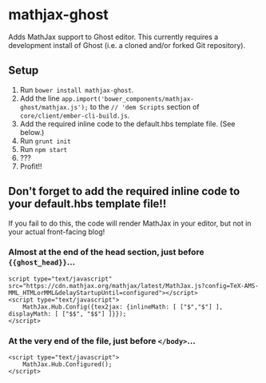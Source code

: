 # mathjax-ghost
Adds MathJax support to Ghost editor. This currently requires a development install of Ghost (i.e. a cloned and/or forked Git repository).

## Setup
1. Run `bower install mathjax-ghost`.
2. Add the line `app.import('bower_components/mathjax-ghost/mathjax.js');` to the `// 'dem Scripts` section of `core/client/ember-cli-build.js`.
3. Add the required inline code to the default.hbs template file. (See below.)
4. Run `grunt init`
5. Run `npm start`
6. ???
7. Profit!!

## Don't forget to add the required inline code to your default.hbs template file!!
If you fail to do this, the code will render MathJax in your editor, but not in your actual front-facing blog!

### Almost at the end of the head section, just before `{{ghost_head}}`...
```
script type="text/javascript" src="https://cdn.mathjax.org/mathjax/latest/MathJax.js?config=TeX-AMS-MML_HTMLorMML&delayStartupUntil=configured"></script>
<script type="text/javascript">
    MathJax.Hub.Config({tex2jax: {inlineMath: [ ["$","$"] ], displayMath: [ ["$$", "$$"] ]}});
</script>
```

### At the very end of the file, just before `</body>`...
```
<script type="text/javascript">
    MathJax.Hub.Configured();
</script>
```
